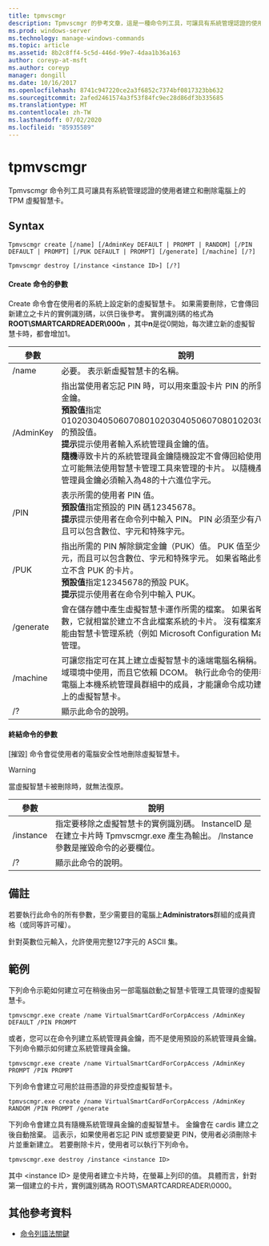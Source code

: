 ```yaml
---
title: tpmvscmgr
description: Tpmvscmgr 的參考文章，這是一種命令列工具，可讓具有系統管理認證的使用者建立和刪除電腦上的 TPM 虛擬智慧卡。
ms.prod: windows-server
ms.technology: manage-windows-commands
ms.topic: article
ms.assetid: 8b2c8ff4-5c5d-446d-99e7-4daa1b36a163
author: coreyp-at-msft
ms.author: coreyp
manager: dongill
ms.date: 10/16/2017
ms.openlocfilehash: 8741c947220ce2a3f6852c7374bf0817323bb632
ms.sourcegitcommit: 2afed2461574a3f53f84fc9ec28d86df3b335685
ms.translationtype: MT
ms.contentlocale: zh-TW
ms.lasthandoff: 07/02/2020
ms.locfileid: "85935589"
---
```

# <a name="tpmvscmgr"></a>tpmvscmgr

Tpmvscmgr 命令列工具可讓具有系統管理認證的使用者建立和刪除電腦上的 TPM 虛擬智慧卡。

## <a name="syntax"></a>Syntax

```
Tpmvscmgr create [/name] [/AdminKey DEFAULT | PROMPT | RANDOM] [/PIN DEFAULT | PROMPT] [/PUK DEFAULT | PROMPT] [/generate] [/machine] [/?]
```
```
Tpmvscmgr destroy [/instance <instance ID>] [/?]
```

#### <a name="parameters-for-create-command"></a>Create 命令的參數

Create 命令會在使用者的系統上設定新的虛擬智慧卡。 如果需要刪除，它會傳回新建立之卡片的實例識別碼，以供日後參考。 實例識別碼的格式為**ROOT\SMARTCARDREADER\000n** ，其中**n**是從0開始，每次建立新的虛擬智慧卡時，都會增加1。

|參數|說明|
|---------|-----------|
|/name|必要。 表示新虛擬智慧卡的名稱。|
|/AdminKey|指出當使用者忘記 PIN 時，可以用來重設卡片 PIN 的所需系統管理員金鑰。</br>**預設值**指定010203040506070801020304050607080102030405060708的預設值。</br>**提示**提示使用者輸入系統管理員金鑰的值。</br>**隨機**導致卡片的系統管理員金鑰隨機設定不會傳回給使用者。 這會建立可能無法使用智慧卡管理工具來管理的卡片。 以隨機產生時，系統管理員金鑰必須輸入為48的十六進位字元。|
|/PIN|表示所需的使用者 PIN 值。</br>**預設值**指定預設的 PIN 碼12345678。</br>**提示**提示使用者在命令列中輸入 PIN。 PIN 必須至少有八個字元，而且可以包含數位、字元和特殊字元。|
|/PUK|指出所需的 PIN 解除鎖定金鑰（PUK）值。 PUK 值至少必須為八個字元，而且可以包含數位、字元和特殊字元。 如果省略此參數，則會建立不含 PUK 的卡片。</br>**預設值**指定12345678的預設 PUK。</br>**提示**提示使用者在命令列中輸入 PUK。|
|/generate|會在儲存體中產生虛擬智慧卡運作所需的檔案。 如果省略/generate 參數，它就相當於建立不含此檔案系統的卡片。 沒有檔案系統的卡片只能由智慧卡管理系統（例如 Microsoft Configuration Manager）進行管理。|
|/machine|可讓您指定可在其上建立虛擬智慧卡的遠端電腦名稱稱。 這只能在網域環境中使用，而且它依賴 DCOM。 執行此命令的使用者必須是遠端電腦上本機系統管理員群組中的成員，才能讓命令成功建立另一部電腦上的虛擬智慧卡。|
|/?|顯示此命令的說明。|

#### <a name="parameters-for-destroy-command"></a>終結命令的參數

[摧毀] 命令會從使用者的電腦安全性地刪除虛擬智慧卡。

> [!WARNING]
> 當虛擬智慧卡被刪除時，就無法復原。

|參數|說明|
|---------|-----------|
|/instance|指定要移除之虛擬智慧卡的實例識別碼。 InstanceID 是在建立卡片時 Tpmvscmgr.exe 產生為輸出。 /Instance 參數是摧毀命令的必要欄位。|
|/?|顯示此命令的說明。|

## <a name="remarks"></a>備註

若要執行此命令的所有參數，至少需要目的電腦上**Administrators**群組的成員資格（或同等許可權）。

針對英數位元輸入，允許使用完整127字元的 ASCII 集。

## <a name="examples"></a>範例

下列命令示範如何建立可在稍後由另一部電腦啟動之智慧卡管理工具管理的虛擬智慧卡。
```
tpmvscmgr.exe create /name VirtualSmartCardForCorpAccess /AdminKey DEFAULT /PIN PROMPT
```
或者，您可以在命令列建立系統管理員金鑰，而不是使用預設的系統管理員金鑰。 下列命令顯示如何建立系統管理員金鑰。
```
tpmvscmgr.exe create /name VirtualSmartCardForCorpAccess /AdminKey PROMPT /PIN PROMPT
```
下列命令會建立可用於註冊憑證的非受控虛擬智慧卡。
```
tpmvscmgr.exe create /name VirtualSmartCardForCorpAccess /AdminKey RANDOM /PIN PROMPT /generate
```
下列命令會建立具有隨機系統管理員金鑰的虛擬智慧卡。 金鑰會在 cardis 建立之後自動捨棄。 這表示，如果使用者忘記 PIN 或想要變更 PIN，使用者必須刪除卡片並重新建立。 若要刪除卡片，使用者可以執行下列命令。
```
tpmvscmgr.exe destroy /instance <instance ID>
```
其中 \<instance ID> 是使用者建立卡片時，在螢幕上列印的值。 具體而言，針對第一個建立的卡片，實例識別碼為 ROOT\SMARTCARDREADER\0000。

## <a name="additional-references"></a>其他參考資料

- [命令列語法關鍵](command-line-syntax-key.md)